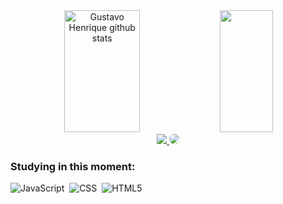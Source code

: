 
<div align="center">  
  <img width="49%" height="195px" src="https://github-readme-stats.vercel.app/api?username=gustabcc&show_icons=true&count_private=true&hide_border=true&title_color=f3d915&icon_color=f3d915&text_color=c9d1d9&bg_color=0d1117" alt="Gustavo Henrique github stats" /> 
  <img width="41%" height="195px" src="https://github-readme-stats.vercel.app/api/top-langs/?username=gustabcc&layout=compact&hide_border=true&title_color=f3d915&text_color=f3d915&bg_color=0d1117" />
</div>
<div align="center"> 
<a href="https://instagram.com/gushenriaque" target="_blank"><img src="https://img.shields.io/badge/-Instagram-%23E4405F?style=for-the-badge&logo=instagram&logoColor=white"</a>
<a href="https://www.linkedin.com/in/gustavo-hmoura-059b56233/" target="_blank"><img src="https://img.shields.io/badge/-LinkedIn-%230077B5?style=for-the-badge&logo=linkedin&logoColor=white" style="border-radius: 30px" target="_blank"></a> 
 </div>
 
### Studying in this moment:
![JavaScript](https://img.shields.io/badge/JavaScript-F7DF1E?style=for-the-badge&logo=javascript&logoColor=black)&nbsp;
![CSS](https://img.shields.io/badge/CSS3-1572B6?style=for-the-badge&logo=css3&logoColor=white)&nbsp;
![HTML5](https://img.shields.io/badge/HTML5-E34F26?style=for-the-badge&logo=html5&logoColor=white)&nbsp;
<div align="center">
</div>
